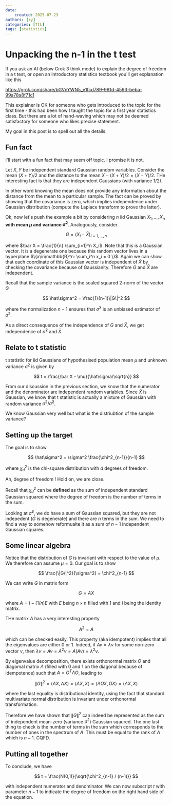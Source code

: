 ```yaml
---
date: 
    created: 2025-07-23
authors: [xy]
categories: [TIL]
tags: [statistics]
---
```


# Unpacking the n-1 in the t test 
<!-- more -->

If you ask an AI (below Grok 3 think mode) to explain the degree of freedom in a t test, or open an introductory statistics textbook you'll get explanation like this 

https://grok.com/share/bGVnYWN5_e1fcd789-991d-4593-beba-99a78a8f71c1

This explainer is OK for someone who gets introduced to the topic for the first time - this had been how I taught the topic for a first year statistics class. 
But there are a lot of hand-waving which may not be deemed satisfactory for someone who likes precise statement. 

My goal in this post is to spell out all the  details. 

## Fun fact

I'll start with a fun fact that may seem off topic. I promise it is not.

Let $X,Y$ be independent standard Gaussian random variables. Consider the mean $(X+Y)/2$ and the distance to the mean $X - (X+Y)/2 = (X-Y)/2$.
THe interesting fact is that they are independent Gaussians (with variance $1/2$). 

In other word knowing the mean does not provide any information 
about the distance from the mean to a particular sample. 
The fact can be proved by showing that the covariance is zero, which implies independence under Gaussian distribution (compute the Laplace transform to prove the latter).  

Ok, now let's push the example a bit by considering $n$ iid Gaussian $X_1,...,X_n$ **with mean $\mu$ and variance $\sigma^2$**. Analogously, consider 

$$
 G = (X_i - \bar X)_{i= 1,...,n}
$$

where $\bar X = \frac{1}{n} \sum_{i=1}^n X_i$. Note that this is a Gaussian vector.  It is a degenerate one because this random vector lives in a hyperplane $\{x\in\mathbb{R}^n: \sum_i^n x_i = 0 \}$. Again we can show that each coordinate of this Gaussian vector is independent of $\bar X$ by checking the covariance because of Gaussianity. Therefore $G$ and $\bar X$ are independent.

Recall that the sample variance is the scaled squared 2-norm of the vector $G$ 

$$
\hat\sigma^2 = \frac{1}{n-1}\|G\|^2
$$

where the normalization $n-1$ ensures that $\hat\sigma^2$ is an unbiased estimator of $\sigma^2$. 


As a direct consequence of the independence of $G$ and $\bar X$, we get independence of $\hat\sigma^2$ and $\bar X$.

## Relate to t statistic

t statistic for iid Gaussians of hypothesised population mean $\mu$ and unknown variance $\sigma^2$ is given by

$$
t = \frac{\bar X - \mu}{\hat\sigma/\sqrt{n}}
$$

From our discussion in the previous section, we know that the numerator and the denominator are independent random variables. Since $\bar X$ is Gaussian, we know that t statistic is actually a mixture of Gaussian with random variance $\sigma^2/\hat\sigma^2$.

We know Gaussian very well but what is the distriubtion of the sample variance?


## Setting up the target

The goal is to show

$$
\hat\sigma^2 = \sigma^2 \frac{\chi^2_{n-1}}{n-1}
$$

where $\chi^2_d$ is the chi-square distribution with $d$ degrees of freedom.

Ah, degree of freedom ! Hold on, we are close.

Recall that $\chi^2_d$ can be **defined** as the sum of independent standard Gaussian squared where the degree of freedom is the number of terms in the sum. 

Looking at $\hat\sigma^2$, we do have a sum of Gaussian squared, but they are not indepedent ($G$ is degenerate) and there are $n$ terms in the sum. We need to find a way to somehow reformualte it as a sum of $n-1$ independent Gaussian squares.

## Some linear algebra

Notice that the distribution of $G$ is invariant with respect to the value of $\mu$. We therefore can assume $\mu=0$. Our goal is to show 

$$
\frac{\|G\|^2}{\sigma^2} = \chi^2_{n-1}
$$

We can write $G$ in matrix form

$$
G = A X
$$

where $A = I - (1/n)E$ with $E$ being $n \times n$ filled with 1 and $I$ being the identity matrix.


THe matrix $A$ has a very interesting property

$$
A^2 = A
$$

which can be checked easily. This property (aka idempotent) implies that all the eigenvalues are either 0 or 1. Indeed, if $Av = \lambda v$ for some non-zero vector $v$, then $\lambda v = Av = A^2v = A(Av) = \lambda^2 v$.  

By eigenvalue decomposition, there exists orthonormal matrix $O$ and diagomal matrix $\Lambda$ (filled with 0 and 1 on the diagonal because of idempotence) such that $A= O^T\Lambda O$, leading to 

$$
\|G\|^2 = \langle AX, AX \rangle = \langle AX,X\rangle = \langle  \Lambda OX, OX\rangle = \langle  \Lambda X, X\rangle
$$

where the last equality is distributional identity, using the fact that standard multivariate normal distribution is invariant under orthonormal transformation.  

Therefore we have shown that 
$\|G\|^2$ can indeed be represented as the sum of independent mean-zero (variance $\sigma^2$) Gaussian sqaured. The one last thing to check is the number of terms in the sum which corresponds to the number of ones in the spectrum of $A$. This must be equal to the rank of $A$ which is $n-1$. CQFD.  


## Putting all together

To conclude, we have

$$
t = \frac{N(0,1)}{\sqrt{\chi^2_{n-1} / (n-1)}}
$$

with independent numerator and denominator. We can now subscript $t$ with parameter $n-1$  to indicate the degree of freedom on the right hand side of the equation. 


